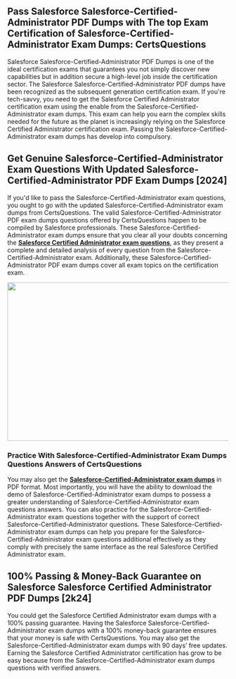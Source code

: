 <h2>Pass Salesforce Salesforce-Certified-Administrator PDF Dumps with The top Exam Certification of Salesforce-Certified-Administrator Exam Dumps: CertsQuestions</h2>
<p>Salesforce Salesforce-Certified-Administrator PDF Dumps is one of the ideal certification exams that guarantees you not simply discover new capabilities but in addition secure a high-level job inside the certification sector. The Salesforce Salesforce-Certified-Administrator PDF dumps have been recognized as the subsequent generation certification exam. If you're tech-savvy, you need to get the Salesforce Certified Administrator certification exam using the enable from the Salesforce-Certified-Administrator exam dumps. This exam can help you earn the complex skills needed for the future as the planet is increasingly relying on the Salesforce Certified Administrator certification exam. Passing the Salesforce-Certified-Administrator exam dumps has develop into compulsory.</p>
<h2>Get Genuine Salesforce-Certified-Administrator Exam Questions With Updated Salesforce-Certified-Administrator PDF Exam Dumps [2024]</h2>
<p>If you'd like to pass the Salesforce-Certified-Administrator exam questions, you ought to go with the updated Salesforce-Certified-Administrator exam dumps from CertsQuestions. The valid Salesforce-Certified-Administrator PDF exam dumps questions offered by CertsQuestions happen to be compiled by Salesforce professionals. These Salesforce-Certified-Administrator exam dumps ensure that you clear all your doubts concerning the <strong><a href="https://www.certsquestions.com/salesforce-certified-administrator-certification.html">Salesforce Certified Administrator exam questions</a></strong>, as they present a complete and detailed analysis of every question from the Salesforce-Certified-Administrator exam. Additionally, these Salesforce-Certified-Administrator PDF exam dumps cover all exam topics on the certification exam.</p>
<p><img style="display: block; margin-left: auto; margin-right: auto;" src="https://i.imgur.com/53zZ4Bb.png" alt="" width="720" height="360" /></p>
<h3>Practice With Salesforce-Certified-Administrator Exam Dumps Questions Answers of CertsQuestions</h3>
<p>You may also get the <a href="https://www.certsquestions.com/Salesforce-Certified-Administrator-pdf-dumps.html"><strong>Salesforce-Certified-Administrator exam dumps</strong></a> in PDF format. Most importantly, you will have the ability to download the demo of Salesforce-Certified-Administrator exam dumps to possess a greater understanding of Salesforce-Certified-Administrator exam questions answers. You can also practice for the Salesforce-Certified-Administrator exam questions together with the support of correct Salesforce-Certified-Administrator questions. These Salesforce-Certified-Administrator exam dumps can help you prepare for the Salesforce-Certified-Administrator exam questions additional effectively as they comply with precisely the same interface as the real Salesforce Certified Administrator exam.</p>
<h2>100% Passing &amp; Money-Back Guarantee on Salesforce Salesforce Certified Administrator PDF Dumps [2k24]</h2>
<p>You could get the Salesforce Certified Administrator exam dumps with a 100% passing guarantee. Having the Salesforce Salesforce-Certified-Administrator exam dumps with a 100% money-back guarantee ensures that your money is safe with CertsQuestions. You may also get the Salesforce-Certified-Administrator exam dumps with 90 days&rsquo; free updates. Earning the Salesforce Certified Administrator certification has grow to be easy because from the Salesforce-Certified-Administrator exam dumps questions with verified answers.</p>
